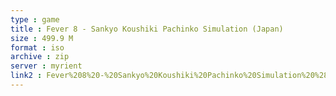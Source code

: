 ```yaml
---
type : game
title : Fever 8 - Sankyo Koushiki Pachinko Simulation (Japan)
size : 499.9 M
format : iso
archive : zip
server : myrient
link2 : Fever%208%20-%20Sankyo%20Koushiki%20Pachinko%20Simulation%20%28Japan%29
---
```

